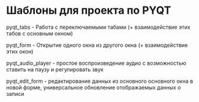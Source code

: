 # Шаблоны для проекта по PYQT

pyqt_tabs - Работа с переключаемыми табами (+ взаимодействие этих табов с основным окном)

pyqt_form - Открытие одного окна из другого окна (+ взаимодействие этих окон)

pyqt_audio_player - простое воспроизведение аудио с возможностью ставить на паузу и регулировать звук

pyqt_edit_form - редактирование данных из основного основного окна в новой форме, универсальное обновление отображаемых данных о записи